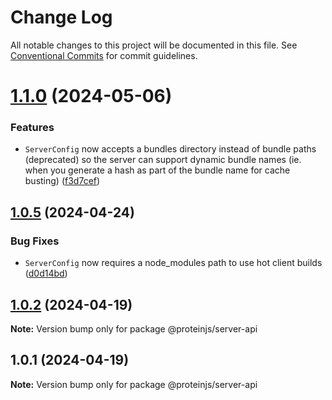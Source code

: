# Change Log

All notable changes to this project will be documented in this file.
See [Conventional Commits](https://conventionalcommits.org) for commit guidelines.

# [1.1.0](https://github.com/brentbahry/server/compare/@proteinjs/server-api@1.0.8...@proteinjs/server-api@1.1.0) (2024-05-06)


### Features

* `ServerConfig` now accepts a bundles directory instead of bundle paths (deprecated) so the server can support dynamic bundle names (ie. when you generate a hash as part of the bundle name for cache busting) ([f3d7cef](https://github.com/brentbahry/server/commit/f3d7cefd58cb0b220470e886e161fbc028ca2df9))





## [1.0.5](https://github.com/brentbahry/server/compare/@proteinjs/server-api@1.0.4...@proteinjs/server-api@1.0.5) (2024-04-24)


### Bug Fixes

* `ServerConfig` now requires a node_modules path to use hot client builds ([d0d14bd](https://github.com/brentbahry/server/commit/d0d14bda27e391ddb6493c714f5cf5220c1976fc))





## [1.0.2](https://github.com/brentbahry/server/compare/@proteinjs/server-api@1.0.1...@proteinjs/server-api@1.0.2) (2024-04-19)

**Note:** Version bump only for package @proteinjs/server-api





## 1.0.1 (2024-04-19)

**Note:** Version bump only for package @proteinjs/server-api
